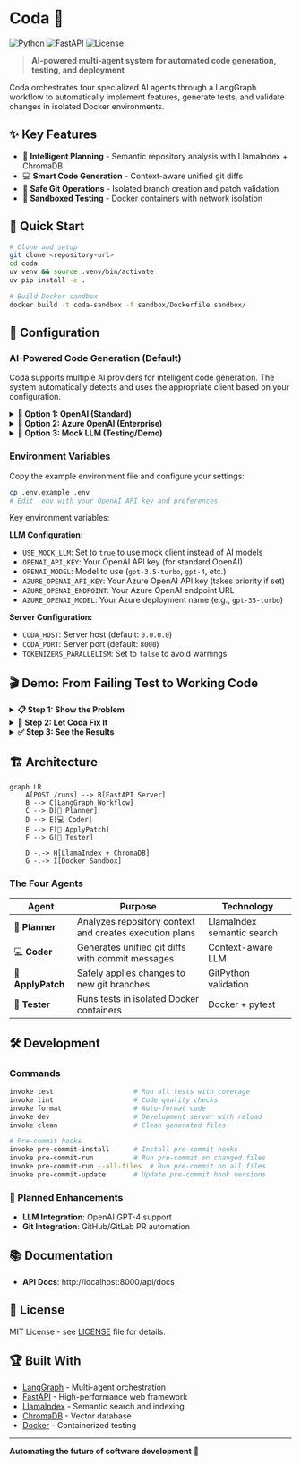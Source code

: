 # Coda 🤖

[![Python](https://img.shields.io/badge/Python-3.11+-blue.svg)](https://python.org)
[![FastAPI](https://img.shields.io/badge/FastAPI-0.100+-green.svg)](https://fastapi.tiangolo.com)
[![License](https://img.shields.io/badge/License-MIT-yellow.svg)](https://opensource.org/licenses/MIT)

> **AI-powered multi-agent system for automated code generation, testing, and deployment**

Coda orchestrates four specialized AI agents through a LangGraph workflow to automatically implement features, generate tests, and validate changes in isolated Docker environments.

## ✨ Key Features

- 🧠 **Intelligent Planning** - Semantic repository analysis with LlamaIndex + ChromaDB
- 💻 **Smart Code Generation** - Context-aware unified git diffs
- 🔧 **Safe Git Operations** - Isolated branch creation and patch validation
- 🧪 **Sandboxed Testing** - Docker containers with network isolation

## 🚀 Quick Start

```bash
# Clone and setup
git clone <repository-url>
cd coda
uv venv && source .venv/bin/activate
uv pip install -e .

# Build Docker sandbox
docker build -t coda-sandbox -f sandbox/Dockerfile sandbox/
```

## 🔧 Configuration

### AI-Powered Code Generation (Default)

Coda supports multiple AI providers for intelligent code generation. The system automatically detects and uses the appropriate client based on your configuration.

<details>
<summary><strong>🔵 Option 1: OpenAI (Standard)</strong></summary>

1. **Get your OpenAI API key** from [OpenAI Platform](https://platform.openai.com/api-keys)

2. **Set your API key**:

   ```bash
   export OPENAI_API_KEY="your-api-key-here"
   export OPENAI_MODEL="gpt-3.5-turbo"  # or gpt-4
   ```

3. **Configure environment**:
   ```bash
   cp .env.example .env
   # Edit .env and add your OPENAI_API_KEY
   ```

</details>

<details>
<summary><strong>🏢 Option 2: Azure OpenAI (Enterprise)</strong></summary>

1. **Get your Azure OpenAI credentials** from your Azure portal

2. **Set your Azure credentials**:

   ```bash
   export AZURE_OPENAI_API_KEY="your-azure-key-here"
   export AZURE_OPENAI_ENDPOINT="https://your-resource.openai.azure.com/"
   export AZURE_OPENAI_MODEL="gpt-35-turbo"  # Your deployment name
   export AZURE_OPENAI_API_VERSION="2024-02-01"  # Optional
   ```

3. **Configure environment**:
   ```bash
   cp .env.example .env
   # Edit .env and add your Azure OpenAI credentials
   ```

</details>

<details>
<summary><strong>🧪 Option 3: Mock LLM (Testing/Demo)</strong></summary>

Use it for development and testing without API costs.

**Set in your .env file**:

```bash
USE_MOCK_LLM=true
```

**Or export environment variable**:

```bash
export USE_MOCK_LLM=true
```

**Limitations:**

- ⚠️ Fixed responses only
- ⚠️ By default limited to just an health endpoint
- ⚠️ No real AI capabilities

</details>

### Environment Variables

Copy the example environment file and configure your settings:

```bash
cp .env.example .env
# Edit .env with your OpenAI API key and preferences
```

Key environment variables:

**LLM Configuration:**

- `USE_MOCK_LLM`: Set to `true` to use mock client instead of AI models
- `OPENAI_API_KEY`: Your OpenAI API key (for standard OpenAI)
- `OPENAI_MODEL`: Model to use (`gpt-3.5-turbo`, `gpt-4`, etc.)
- `AZURE_OPENAI_API_KEY`: Your Azure OpenAI API key (takes priority if set)
- `AZURE_OPENAI_ENDPOINT`: Your Azure OpenAI endpoint URL
- `AZURE_OPENAI_MODEL`: Your Azure deployment name (e.g., `gpt-35-turbo`)

**Server Configuration:**

- `CODA_HOST`: Server host (default: `0.0.0.0`)
- `CODA_PORT`: Server port (default: `8000`)
- `TOKENIZERS_PARALLELISM`: Set to `false` to avoid warnings

## 🎬 Demo: From Failing Test to Working Code

<details>
<summary><strong>📋 Step 1: Show the Problem</strong></summary>

```bash
# Navigate to sample service and run failing test
cd examples/sample_service
python -m pytest tests/test_health.py -v
# ❌ Test fails: /health endpoint doesn't exist
```

**What you'll see:**

- Test failure because `/health` endpoint is missing
- Clear demonstration of the problem to solve

</details>

<details>
<summary><strong>🤖 Step 2: Let Coda Fix It</strong></summary>

```bash
# Go back to project root and start Coda
cd ../..
source .venv/bin/activate
export TOKENIZERS_PARALLELISM=false

# Start the server
invoke run &

# Run the magic! 🪄
invoke demo
```

**What happens:**

- 🧠 **Planner Agent** analyzes the goal and repository
- 💻 **Coder Agent** generates the required code changes
- 🔧 **ApplyPatch Agent** applies changes to a new git branch
- 🧪 **Tester Agent** runs tests in isolated Docker container

</details>

<details>
<summary><strong>✅ Step 3: See the Results</strong></summary>

```bash
# Check what Coda generated
LATEST_RUN=$(ls -t .runs/ | head -1)
echo "Generated code:"
cat ".runs/$LATEST_RUN/workspace/app/main.py"

# Verify the fix works
cd ".runs/$LATEST_RUN/workspace"
python -m pytest tests/test_health.py -v
# ✅ Test passes!
```

**What you'll find:**

- New `/health` endpoint in `app/main.py`
- Corresponding test updates
- Clean git commit with descriptive message
- All tests passing in the generated workspace

</details>

## 🏗️ Architecture

```mermaid
graph LR
    A[POST /runs] --> B[FastAPI Server]
    B --> C[LangGraph Workflow]
    C --> D[🧠 Planner]
    D --> E[💻 Coder]
    E --> F[🔧 ApplyPatch]
    F --> G[🧪 Tester]

    D -.-> H[LlamaIndex + ChromaDB]
    G -.-> I[Docker Sandbox]
```

### The Four Agents

| Agent             | Purpose                                                 | Technology                 |
| ----------------- | ------------------------------------------------------- | -------------------------- |
| 🧠 **Planner**    | Analyzes repository context and creates execution plans | LlamaIndex semantic search |
| 💻 **Coder**      | Generates unified git diffs with commit messages        | Context-aware LLM          |
| 🔧 **ApplyPatch** | Safely applies changes to new git branches              | GitPython validation       |
| 🧪 **Tester**     | Runs tests in isolated Docker containers                | Docker + pytest            |

## 🛠️ Development

### Commands

```bash
invoke test                    # Run all tests with coverage
invoke lint                    # Code quality checks
invoke format                  # Auto-format code
invoke dev                     # Development server with reload
invoke clean                   # Clean generated files

# Pre-commit hooks
invoke pre-commit-install      # Install pre-commit hooks
invoke pre-commit-run          # Run pre-commit on changed files
invoke pre-commit-run --all-files  # Run pre-commit on all files
invoke pre-commit-update       # Update pre-commit hook versions
```

### 🚧 Planned Enhancements

- **LLM Integration**: OpenAI GPT-4 support
- **Git Integration**: GitHub/GitLab PR automation

## 📚 Documentation

- **API Docs**: http://localhost:8000/api/docs

## 📄 License

MIT License - see [LICENSE](LICENSE) file for details.

## 🏆 Built With

- [LangGraph](https://github.com/langchain-ai/langgraph) - Multi-agent orchestration
- [FastAPI](https://fastapi.tiangolo.com/) - High-performance web framework
- [LlamaIndex](https://www.llamaindex.ai/) - Semantic search and indexing
- [ChromaDB](https://www.trychroma.com/) - Vector database
- [Docker](https://www.docker.com/) - Containerized testing

---

**Automating the future of software development** 🚀
